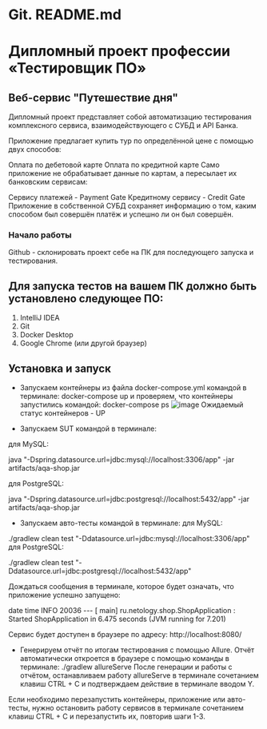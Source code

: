 # Git. README.md

# Дипломный проект профессии «Тестировщик ПО»
## Веб-сервис "Путешествие дня"
Дипломный проект представляет собой автоматизацию тестирования комплексного сервиса, взаимодействующего с СУБД и API Банка.

Приложение предлагает купить тур по определённой цене с помощью двух способов:

Оплата по дебетовой карте
Оплата по кредитной карте
Само приложение не обрабатывает данные по картам, а пересылает их банковским сервисам:

Сервису платежей - Payment Gate
Кредитному сервису - Credit Gate
Приложение в собственной СУБД сохраняет информацию о том, каким способом был совершён платёж и успешно ли он был совершён.

### Начало работы
Github - склонировать проект себе на ПК для последующего запуска и тестирования.

## Для запуска тестов на вашем ПК должно быть установлено следующее ПО:

1. IntelliJ IDEA
2. Git
3. Docker Desktop
4. Google Chrome (или другой браузер)
## Установка и запуск
- Запускаем контейнеры из файла docker-compose.yml командой в терминале:
docker-compose up
и проверяем, что контейнеры запустились командой:
docker-compose ps
![image](https://github.com/OlgaKireenko/Diploma2/assets/80949699/605f2a4d-804b-4e24-84ac-93222e059e40)
Ожидаемый статус контейнеров - UP

- Запускаем SUT командой в терминале:

для MySQL:

java "-Dspring.datasource.url=jdbc:mysql://localhost:3306/app" -jar artifacts/aqa-shop.jar

для PostgreSQL:

java "-Dspring.datasource.url=jdbc:postgresql://localhost:5432/app" -jar artifacts/aqa-shop.jar

- Запускаем авто-тесты командой в терминале:
для MySQL:

./gradlew clean test "-Ddatasource.url=jdbc:mysql://localhost:3306/app"
для PostgreSQL:

./gradlew clean test "-Ddatasource.url=jdbc:postgresql://localhost:5432/app"

Дождаться сообщения в терминале, которое будет означать, что приложение успешно запущено:

date time INFO 20036 --- [           main] ru.netology.shop.ShopApplication         : Started ShopApplication in 6.475 seconds (JVM running for 7.201)

Сервис будет доступен в браузере по адресу: http://localhost:8080/

- Генерируем отчёт по итогам тестирования с помощью Allure. Отчёт автоматически откроется в браузере с помощью команды в терминале:
./gradlew allureServe
После генерации и работы с отчётом, останавливаем работу allureServe в терминале сочетанием клавиш CTRL + C и подтверждаем действие в терминале вводом Y.

Если необходимо перезапустить контейнеры, приложение или авто-тесты, нужно остановить работу сервисов в терминале сочетанием клавиш CTRL + C и перезапустить их, повторив шаги 1-3.

